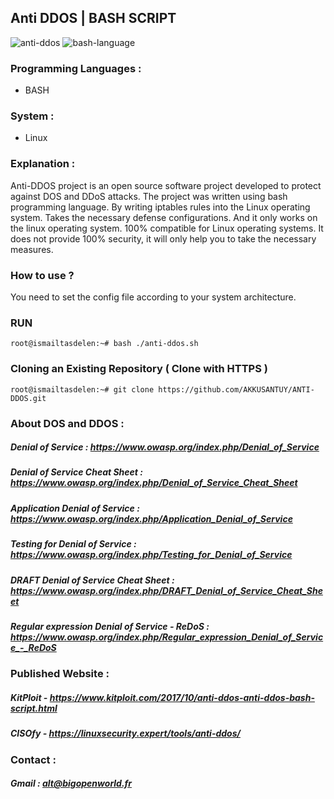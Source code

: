## Anti DDOS | BASH SCRIPT

![anti-ddos](https://user-images.githubusercontent.com/15425071/34910181-caa9f41c-f8c0-11e7-9ec5-6d43adfeb4bd.png) ![bash-language](https://user-images.githubusercontent.com/15425071/34910256-37569a6a-f8c2-11e7-81d8-42dec07d4ef8.png)

### Programming Languages :

* BASH

### System :

* Linux

### Explanation :

Anti-DDOS project is an open source software project developed to protect against DOS and DDoS attacks. The project was written using bash programming language. By writing iptables rules into the Linux operating system. Takes the necessary defense configurations. And it only works on the linux operating system. 100% compatible for Linux operating systems. It does not provide 100% security, it will only help you to take the necessary measures.

### How to use ?

You need to set the config file according to your system architecture.

### RUN
```
root@ismailtasdelen:~# bash ./anti-ddos.sh
```

### Cloning an Existing Repository ( Clone with HTTPS )
```
root@ismailtasdelen:~# git clone https://github.com/AKKUSANTUY/ANTI-DDOS.git
```

### About DOS and DDOS :

##### Denial of Service : https://www.owasp.org/index.php/Denial_of_Service

##### Denial of Service Cheat Sheet : https://www.owasp.org/index.php/Denial_of_Service_Cheat_Sheet

##### Application Denial of Service : https://www.owasp.org/index.php/Application_Denial_of_Service

##### Testing for Denial of Service : https://www.owasp.org/index.php/Testing_for_Denial_of_Service

##### DRAFT Denial of Service Cheat Sheet : https://www.owasp.org/index.php/DRAFT_Denial_of_Service_Cheat_Sheet

##### Regular expression Denial of Service - ReDoS : https://www.owasp.org/index.php/Regular_expression_Denial_of_Service_-_ReDoS

### Published Website :

##### KitPloit - https://www.kitploit.com/2017/10/anti-ddos-anti-ddos-bash-script.html

##### CISOfy - https://linuxsecurity.expert/tools/anti-ddos/

### Contact :

##### Gmail : alt@bigopenworld.fr
